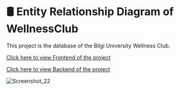 # 🛢 Entity Relationship Diagram of WellnessClub

This project is the database of the Bilgi University Wellness Club.

[Click here to view Frontend of the project](https://github.com/YigitCanAyaz/WellnessClubFrontend "Frontend")

[Click here to view Backend of the project](https://github.com/YigitCanAyaz/WellnessClubBackend "Backend")


![Screenshot_22](https://user-images.githubusercontent.com/54958108/197270522-8313d87d-410d-4d6e-8294-85d9aec98e35.png)


